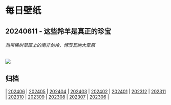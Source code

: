 # 每日壁纸

## 20240611 - 这些羚羊是真正的珍宝

###### 热带稀树草原上的南非剑羚，博茨瓦纳大草原

![](https://www.bing.com/th?id=OHR.GemsbokBotswana_ZH-CN7507199339_UHD.jpg)

## 归档

| [202406](/202406/README.md)
| [202405](/202405/README.md)
| [202404](/202404/README.md)
| [202403](/202403/README.md)
| [202402](/202402/README.md)
| [202401](/202401/README.md)
| [202312](/202312/README.md)
| [202311](/202311/README.md)
| [202310](/202310/README.md)
| [202309](/202309/README.md)
| [202308](/202308/README.md)
| [202307](/202307/README.md)
| [202306](/202306/README.md)
|